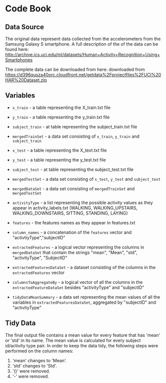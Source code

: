 # Code Book

## Data Source

The original data represent data collected from the accelerometers from the Samsung Galaxy S smartphone.
A full description of the of the data can be found here:
http://archive.ics.uci.edu/ml/datasets/Human+Activity+Recognition+Using+Smartphones 

The complete data can be downloaded from here:
downloaded from https://d396qusza40orc.cloudfront.net/getdata%2Fprojectfiles%2FUCI%20HAR%20Dataset.zip

## Variables

* `x_train` - a table representing the X_train.txt file

* `y_train` - a table representing the y_train.txt file

* `subject_train` - at table representing the subject_train.txt file

* `mergedTrainSet` - a data set consisting of `x_train`, `y_train` and `subject_train`

* `x_test` - a table representing the X_text.txt file

* `y_test` - a table representing the y_test.txt file

* `subject_test` - at table representing the subject_test.txt file

* `mergedTestSet` - a data set consisting of `x_test`, `y_test` and `subject_test`

* `mergedDataSet` - a data set consisting of `mergedTrainSet` and `mergedTestSet`

* `activityType` - a list representing the possible activity values as they appear in activity_labels.txt (WALKING, WALKING_UPSTAIRS, WALKING_DOWNSTAIRS, SITTING, STANDING, LAYING)

* `features` - the features names as they appear in features.txt

* `column_names` - a concatenation of the `features` vector and "activtiyType","subjectID"

* `extractedFeatures` - a logical vector representing the columns in `mergedDataSet` that contain the strings "mean", "Mean", "std", "activityType", "SubjectID" 

* `extractedFeaturesDataSet` - a dataset consisting of the columns in the `extractedFeatures` vector

* `columnsToAggregateBy` - a logical vector of all the columns in the `extractedFeatureDataSet` besides "activityType" and "subjectID"

* `tidyDataMeanSummary` - a data set representing the mean values of all the variables in `extractedFeaturesDataSet`, aggregated by "subjectID" and "activityType"

## Tidy Data

The final output file contains a mean value for every feature that has 'mean' or 'std' in its name. The mean value is calculated for every subject id/activity type pair.
In order to keep the data tidy, the following steps were performed on the column names:<br>
1. 'mean' changes to 'Mean'.<br>
2. 'std' changes to 'Std'.<br>
3. '()' were removed.<br>
4. '-' were removed.<br>
